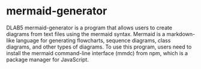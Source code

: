 # mermaid-generator
DLAB5 mermaid-generator is a program that allows users to create diagrams from text files using the mermaid syntax. Mermaid is a markdown-like language for generating flowcharts, sequence diagrams, class diagrams, and other types of diagrams. To use this program, users need to install the mermaid command-line interface (mmdc) from npm, which is a package manager for JavaScript.

